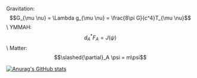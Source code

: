 Gravitation: $$G_{\mu \nu} = \Lambda g_{\mu \nu} = \frac{8\pi G}{c^4}T_{\mu \nu}$$\\
YMMAH: $$d_A^* F_A = J(\psi)$$\\
Matter: $$\slashed{\partial}_A \psi = m\psi$$
<!--
**JaidenD/JaidenD** is a ✨ _special_ ✨ repository because its `README.md` (this file) appears on your GitHub profile.

Here are some ideas to get you started:

- 🔭 I’m currently working on ...
- 🌱 I’m currently learning ...
- 👯 I’m looking to collaborate on ...
- 🤔 I’m looking for help with ...
- 💬 Ask me about ...
- 📫 How to reach me: ...
- 😄 Pronouns: ...
- ⚡ Fun fact: ...
-->


[![Anurag's GitHub stats](https://github-readme-stats.vercel.app/api?username=JaidenD)](https://github.com/anuraghazra/github-readme-stats)


